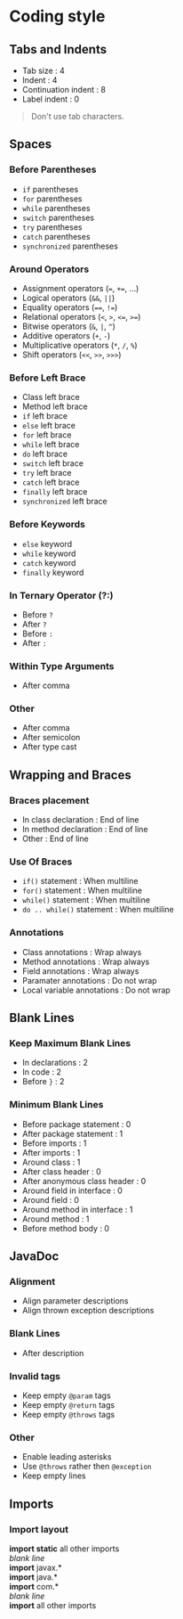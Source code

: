 # Coding style


## Tabs and Indents

* Tab size				: 4
* Indent				: 4
* Continuation indent	: 8
* Label indent			: 0

> Don't use tab characters.

## Spaces

### Before Parentheses
* ```if``` parentheses
* ```for``` parentheses
* ```while``` parentheses
* ```switch``` parentheses
* ```try``` parentheses
* ```catch``` parentheses
* ```synchronized``` parentheses

### Around Operators
* Assignment operators (```=```, ```+=```, …)
* Logical operators (```&&```, ```||```)
* Equality operators (```==```, ```!=```)
* Relational operators (```<```, ```>```, ```<=```, ```>=```)
* Bitwise operators (```&```, ```|```, ```^```)
* Additive operators (```+```, ```-```)
* Multiplicative operators (```*```, ```/```, ```%```)
* Shift operators (```<<```, ```>>```, ```>>>```)

### Before Left Brace
* Class left brace
* Method left brace
* ```if``` left brace
* ```else``` left brace
* ```for``` left brace
* ```while``` left brace
* ```do``` left brace
* ```switch``` left brace
* ```try``` left brace
* ```catch``` left brace
* ```finally``` left brace
* ```synchronized``` left brace

### Before Keywords
* ```else``` keyword
* ```while``` keyword
* ```catch``` keyword
* ```finally``` keyword

### In Ternary Operator (?:)
* Before ```?```
* After ```?```
* Before ```:```
* After ```:```

### Within Type Arguments
* After comma

### Other
* After comma
* After semicolon
* After type cast

## Wrapping and Braces

### Braces placement
* In class declaration	: End of line
* In method declaration	: End of line
* Other					: End of line

### Use Of Braces
* ```if()``` statement			: When multiline
* ```for()``` statement			: When multiline
* ```while()``` statement		: When multiline
* ```do .. while()``` statement	: When multiline

### Annotations
* Class annotations				: Wrap always
* Method annotations			: Wrap always
* Field annotations				: Wrap always
* Paramater annotations			: Do not wrap
* Local variable annotations	: Do not wrap

## Blank Lines

### Keep Maximum Blank Lines
* In declarations	: 2
* In code			: 2
* Before ```}```	: 2

### Minimum Blank Lines
* Before package statement		: 0
* After package statement		: 1
* Before imports				: 1
* After imports					: 1
* Around class					: 1
* After class header			: 0
* After anonymous class header	: 0
* Around field in interface		: 0
* Around field					: 0
* Around method in interface	: 1
* Around method					: 1
* Before method body			: 0 

## JavaDoc

### Alignment

* Align parameter descriptions
* Align thrown exception descriptions

### Blank Lines

* After description

### Invalid tags
* Keep empty ```@param``` tags
* Keep empty ```@return``` tags
* Keep empty ```@throws``` tags

### Other
* Enable leading asterisks
* Use ```@throws``` rather then ```@exception```
* Keep empty lines

## Imports

### Import layout
__import static__ all other imports  
_blank line_  
__import__ javax.*  
__import__ java.*  
__import__ com.*  
_blank line_  
__import__ all other imports